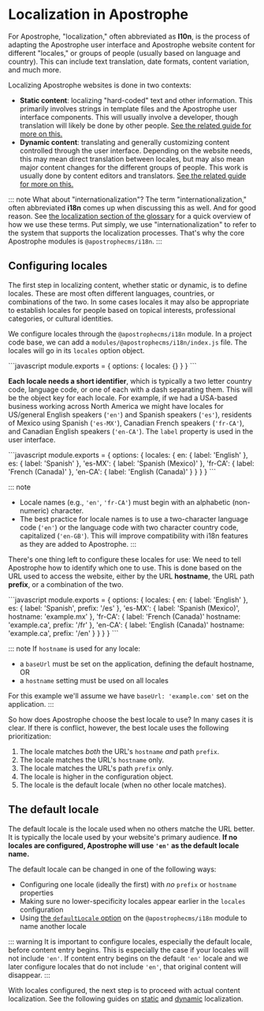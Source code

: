 # Localization in Apostrophe

For Apostrophe, "localization," often abbreviated as **l10n**, is the process of adapting the Apostrophe user interface and Apostrophe website content for different "locales," or groups of people (usually based on language and country). This can include text translation, date formats, content variation, and much more.

Localizing Apostrophe websites is done in two contexts:

- **Static content**: localizing "hard-coded" text and other information. This primarily involves strings in template files and the Apostrophe user interface components. This will usually involve a developer, though translation will likely be done by other people. [See the related guide for more on this.](static.md)
- **Dynamic content**: translating and generally customizing content controlled through the user interface. Depending on the website needs, this may mean direct translation between locales, but may also mean major content changes for the different groups of people. This work is usually done by content editors and translators. [See the related guide for more on this.](dynamic.md)

::: note What about "internationalization"?
The term "internationalization," often abbreviated **i18n** comes up when discussing this as well. And for good reason. See [the localization section of the glossary](/reference/glossary.md#localization-terms) for a quick overview of how we use these terms. Put simply, we use "internationalization" to refer to the system that supports the localization processes. That's why the core Apostrophe modules is `@apostrophecms/i18n`.
:::

## Configuring locales

The first step in localizing content, whether static or dynamic, is to define locales. These are most often different languages, countries, or combinations of the two. In some cases locales it may also be appropriate to establish locales for people based on topical interests, professional categories, or cultural identities.


We configure locales through the `@apostrophecms/i18n` module. In a project code base, we can add a `modules/@apostrophecms/i18n/index.js` file. The locales will go in its `locales` option object.

<AposCodeBlock>
  ```javascript
    module.exports = {
      options: {
        locales: {}
      }
    }
  ```
  <template v-slot:caption>
    modules/@apostrophecms/i18n/index.js
  </template>
</AposCodeBlock>

**Each locale needs a short identifier**, which is typically a two letter country code, language code, or one of each with a dash separating them. This will be the object key for each locale. For example, if we had a USA-based business working across North America we might have locales for US/general English speakers (`'en'`) and Spanish speakers (`'es'`), residents of Mexico using Spanish (`'es-MX'`), Canadian French speakers (`'fr-CA'`), and Canadian English speakers (`'en-CA'`). The `label` property is used in the user interface.

<AposCodeBlock>
  ```javascript
    module.exports = {
      options: {
        locales: {
          en: {
            label: 'English'
          },
          es: {
            label: 'Spanish'
          },
          'es-MX': {
            label: 'Spanish (Mexico)'
          },
          'fr-CA': {
            label: 'French (Canada)'
          },
          'en-CA': {
            label: 'English (Canada)'
          }
        }
      }
    }
  ```
  <template v-slot:caption>
    modules/@apostrophecms/i18n/index.js
  </template>
</AposCodeBlock>

::: note
- Locale names (e.g., `'en'`, `'fr-CA'`) must begin with an alphabetic (non-numeric) character.
- The best practice for locale names is to use a two-character language code (`'en'`) or the language code with two character country code, capitalized (`'en-GB'`). This will improve compatibility with i18n features as they are added to Apostrophe.
:::

There's one thing left to configure these locales for use: We need to tell Apostrophe how to identify which one to use. This is done based on the URL used to access the website, either by the URL **hostname**, the URL path **prefix**, or a combination of the two.

<AposCodeBlock>
  ```javascript
    module.exports = {
      options: {
        locales: {
          en: {
            label: 'English'
          },
          es: {
            label: 'Spanish',
            prefix: '/es'
          },
          'es-MX': {
            label: 'Spanish (Mexico)',
            hostname: 'example.mx'
          },
          'fr-CA': {
            label: 'French (Canada)'
            hostname: 'example.ca',
            prefix: '/fr'
          },
          'en-CA': {
            label: 'English (Canada)'
            hostname: 'example.ca',
            prefix: '/en'
          }
        }
      }
    }
  ```
  <template v-slot:caption>
    modules/@apostrophecms/i18n/index.js
  </template>
</AposCodeBlock>

::: note
If `hostname` is used for any locale:
- a `baseUrl` must be set on the application, defining the default hostname, OR
- a `hostname` setting must be used on all locales

For this example we'll assume we have `baseUrl: 'example.com'` set on the application.
:::

So how does Apostrophe choose the best locale to use? In many cases it is clear. If there is conflict, however, the best locale uses the following prioritization:
1. The locale matches *both* the URL's `hostname` *and* path `prefix`.
2. The locale matches the URL's `hostname` only.
3. The locale matches the URL's path `prefix` only.
4. The locale is higher in the configuration object.
5. The locale is the default locale (when no other locale matches).

## The default locale

The default locale is the locale used when no others matche the URL better. It is typically the locale used by your website's primary audience. **If no locales are configured, Apostrophe will use `'en'` as the default locale name.**

The default locale can be changed in one of the following ways:
- Configuring one locale (ideally the first) with *no* `prefix` or `hostname` properties
- Making sure no lower-specificity locales appear earlier in the `locales` configuration
- Using [the `defaultLocale` option](/reference/modules/i18n.md) on the `@apostrophecms/i18n` module to name another locale

::: warning
It is important to configure locales, especially the default locale, before content entry begins. This is especially the case if your locales will not include `'en'`. If content entry begins on the default `'en'` locale and we later configure locales that do not include `'en'`, that original content will disappear.
:::

With locales configured, the next step is to proceed with actual content localization. See the following guides on [static](static.md) and [dynamic](dynamic.md) localization.
